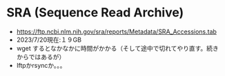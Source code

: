 # SRA (Sequence Read Archive)
- https://ftp.ncbi.nlm.nih.gov/sra/reports/Metadata/SRA_Accessions.tab
- 2023/7/20現在:１９GB
- wget するとなかなかに時間がかかる（そして途中で切れてやり直す。続きからではあるが）
- lftpかrsyncか。。。
